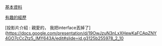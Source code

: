 [基本資料](https://drive.google.com/file/d/1xIQcVwQPG9hiMGQcZKSi7fT0ytpuIurD/view?usp=sharing)

[有趣的經歷](https://docs.google.com/spreadsheets/d/1SRBdVazNhNFQMx4WfTK3zyPnbB9KW8WXvQ5Aus7OIlQ/edit?gid=2032094807#gid=2032094807)

[投影片介紹 : 親愛的， 我把interface丟掉了](https://docs.google.com/presentation/d/19OwJzuN3nLxXHewKaFCApZNY4GO7cCcZtz5_IMY643A/edit#slide=id.g3125b255978_2_10
